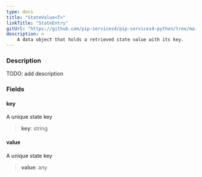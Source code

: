 ```yaml
---
type: docs
title: "StateValue<T>"
linkTitle: "StateEntry"
gitUrl: "https://github.com/pip-services4/pip-services4-python/tree/main/pip-services4-logic-python"
description: >
    A data object that holds a retrieved state value with its key.
---
```


### Description

TODO: add description

### Fields

<span class="hide-title-link">

#### key
A unique state key
>  **key**: string

#### value
A unique state key
> **value**: any

</span>
